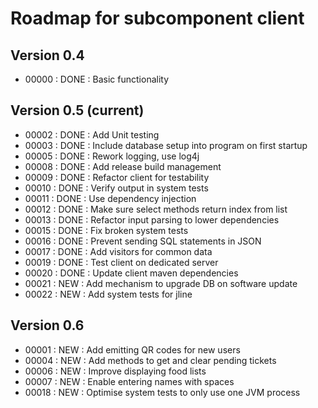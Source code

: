 # Roadmap for subcomponent client

## Version 0.4
* 00000 : DONE : Basic functionality

## Version 0.5 (current)
* 00002 : DONE : Add Unit testing
* 00003 : DONE : Include database setup into program on first startup
* 00005 : DONE : Rework logging, use log4j
* 00008 : DONE : Add release build management
* 00009 : DONE : Refactor client for testability
* 00010 : DONE : Verify output in system tests
* 00011 : DONE : Use dependency injection
* 00012 : DONE : Make sure select methods return index from list
* 00013 : DONE : Refactor input parsing to lower dependencies
* 00015 : DONE : Fix broken system tests
* 00016 : DONE : Prevent sending SQL statements in JSON
* 00017 : DONE : Add visitors for common data
* 00019 : DONE : Test client on dedicated server
* 00020 : DONE : Update client maven dependencies
* 00021 : NEW  : Add mechanism to upgrade DB on software update
* 00022 : NEW  : Add system tests for jline

## Version 0.6
* 00001 : NEW  : Add emitting QR codes for new users
* 00004 : NEW  : Add methods to get and clear pending tickets
* 00006 : NEW  : Improve displaying food lists
* 00007 : NEW  : Enable entering names with spaces
* 00018 : NEW  : Optimise system tests to only use one JVM process
